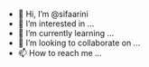 - 👋 Hi, I’m @sifaarini
- 👀 I’m interested in ...
- 🌱 I’m currently learning ...
- 💞️ I’m looking to collaborate on ...
- 📫 How to reach me ...

<!---
sifaarini/sifaarini is a ✨ special ✨ repository because its `README.md` (this file) appears on your GitHub profile.
You can click the Preview link to take a look at your changes.
--->

